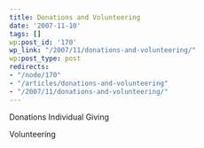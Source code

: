 ```yaml
---
title: Donations and Volunteering
date: '2007-11-10'
tags: []
wp:post_id: '170'
wp_link: "/2007/11/donations-and-volunteering/"
wp:post_type: post
redirects:
- "/node/170"
- "/articles/donations-and-volunteering"
- "/2007/11/donations-and-volunteering/"
---
```


Donations Individual Giving

Volunteering

